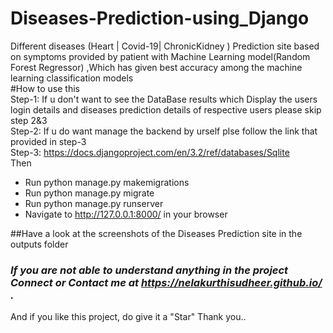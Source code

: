 # Diseases-Prediction-using_Django
Different diseases (Heart | Covid-19| ChronicKidney ) Prediction site based on symptoms provided by patient with Machine Learning model(Random Forest Regressor) ,Which has given best accuracy among the machine learning classification models <br>
#How to use this<br>
Step-1: If u don't want to see the DataBase results which Display the users login details and diseases prediction details of respective users please skip step 2&3<br> 
Step-2: If u do want manage the backend by urself plse follow the link that provided in step-3 <br>
Step-3: https://docs.djangoproject.com/en/3.2/ref/databases/Sqlite<br>
Then
- Run python manage.py makemigrations
- Run python manage.py migrate
- Run python manage.py runserver
- Navigate to http://127.0.0.1:8000/ in your browser

##Have a look at the screenshots of the Diseases Prediction site in the outputs folder

### ***If you are not able to understand anything in the project Connect or Contact me at https://nelakurthisudheer.github.io/ .***
And if you like this project, do give it a "Star" Thank you..
